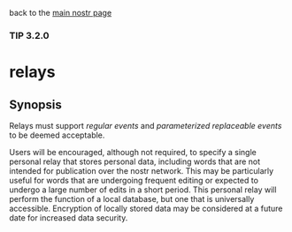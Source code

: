 back to the [main nostr page](https://github.com/wds4/tapestry-protocol/blob/main/tips/networking/nostr/README.md)

### TIP 3.2.0
relays
=====

## Synopsis

Relays must support *regular events* and *parameterized replaceable events* to be deemed acceptable.

Users will be encouraged, although not required, to specify a single personal relay that stores personal data, including words that are not intended for publication over the nostr network. This may be particularly useful for words that are undergoing frequent editing or expected to undergo a large number of edits in a short period. This personal relay will perform the function of a local database, but one that is universally accessible. Encryption of locally stored data may be considered at a future date for increased data security.
